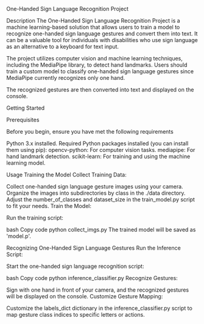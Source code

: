 One-Handed Sign Language Recognition Project

Description
The One-Handed Sign Language Recognition Project is a machine learning-based solution that allows users to train a model to recognize one-handed sign language gestures and convert them into text. 
It can be a valuable tool for individuals with disabilities who use sign language as an alternative to a keyboard for text input.

The project utilizes computer vision and machine learning techniques, including the MediaPipe library, to detect hand landmarks. 
Users should train a custom model to classify one-handed sign language gestures since MediaPipe currently recognizes only one hand.

The recognized gestures are then converted into text and displayed on the console.

Getting Started

Prerequisites

Before you begin, ensure you have met the following requirements

Python 3.x installed.
Required Python packages installed (you can install them using pip):
opencv-python: For computer vision tasks.
mediapipe: For hand landmark detection.
scikit-learn: For training and using the machine learning model.

Usage
Training the Model
Collect Training Data:

Collect one-handed sign language gesture images using your camera.
Organize the images into subdirectories by class in the ./data directory.
Adjust the number_of_classes and dataset_size in the train_model.py script to fit your needs.
Train the Model:

Run the training script:

bash
Copy code
python collect_imgs.py
The trained model will be saved as 'model.p'.

Recognizing One-Handed Sign Language Gestures
Run the Inference Script:

Start the one-handed sign language recognition script:

bash
Copy code
python inference_classifier.py
Recognize Gestures:

Sign with one hand in front of your camera, and the recognized gestures will be displayed on the console.
Customize Gesture Mapping:

Customize the labels_dict dictionary in the inference_classifier.py script to map gesture class indices to specific letters or actions.

